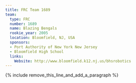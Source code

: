 ```yaml
---
title: FRC Team 1689
team:
  type: FRC
  number: 1689
  name: Blazing Bengals
  rookie_year: 2005
  location: Bloomfield, NJ, USA
  sponsors:
  - Port Authority of New York New Jersey
  - Bloomfield High School
  links:
    Website: http://www.bloomfield.k12.nj.us/bhsrobotics
---
```


{% include remove_this_line_and_add_a_paragraph %}